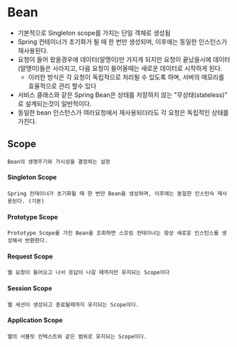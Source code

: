# Bean
 * 기본적으로 Singleton scope를 가지는 단일 객체로 생성됨
 * Spring 컨테이너가 초기화가 될 때 한 번만 생성되며, 이후에는 동일한 인스턴스가 재사용된다.
* 요청이 들어 왔을경우에 데이터(알맹이)만 가지게 되지만 요청이 끝났을시에 데이터(알맹이)들은 사라지고, 다음 요청이 들어올때는 새로운 데이터로 시작하게 된다.
	* 이러한 방식은 각 요청이 독립적으로 처리될 수 있도록 하며, 서버의 메모리를 효율적으로 관리 할수 있다
* 서비스 클래스와 같은 Spring Bean은 상태를 저장하지 않는 "무상태(stateless)" 로 설계되는것이 일반적이다.
* 동일한 bean 인스턴스가 여러요청에서 재사용되더라도 각 요청은 독립적인 상태를 가진다.

## Scope
	Bean의 생명주기와 가시성을 결정하는 설정
#### Singleton Scope
	Spring 컨테이너가 초기화될 때 한 번만 Bean을 생성하며, 이후에는 동일한 인스턴슥 재사용된다. (기본)
#### Prototype Scope
	Prototype Scope를 가진 Bean을 조회하면 스프링 컨테이너는 항상 새로운 인스턴스를 생성해서 반환한다.
#### Request Scope 
	웹 요청이 들어오고 나서 응답이 나갈 때까지만 유지되는 Scope이다
#### Session Scope
	웹 세션이 생성되고 종료될때까지 유지되는 Scope이다.
#### Application Scope
	웹의 서블릿 컨텍스트와 같은 범위로 유지되는 Scope이다.

